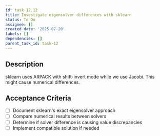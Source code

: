 ```yaml
---
id: task-12.12
title: Investigate eigensolver differences with sklearn
status: To Do
assignee: []
created_date: '2025-07-20'
labels: []
dependencies: []
parent_task_id: task-12
---
```


## Description

sklearn uses ARPACK with shift-invert mode while we use Jacobi. This might cause numerical differences.

## Acceptance Criteria

- [ ] Document sklearn's exact eigensolver approach
- [ ] Compare numerical results between solvers
- [ ] Determine if solver difference is causing value discrepancies
- [ ] Implement compatible solution if needed
